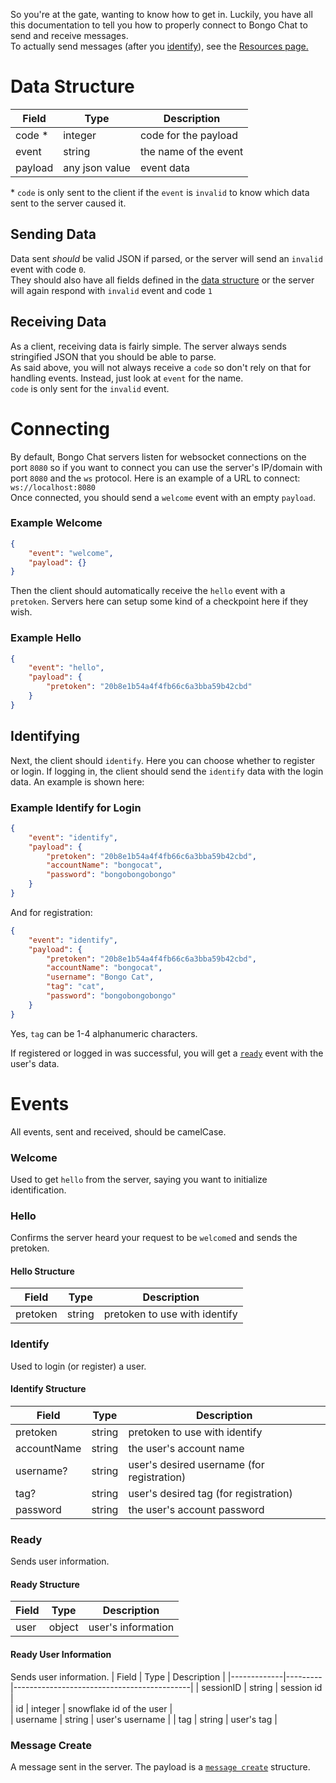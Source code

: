 So you're at the gate, wanting to know how to get in. Luckily, you have all this documentation to tell you how to properly connect to Bongo Chat to send and receive messages.  
To actually send messages (after you [identify](#identifying)), see the [Resources page.](Resources.md)  

# Data Structure
| Field   | Type           | Description           |
|---------|----------------|-----------------------|
| code *  | integer        | code for the payload  |
| event   | string         | the name of the event |
| payload | any json value | event data            |  

\* `code` is only sent to the client if the `event` is `invalid` to know which data sent to the server caused it.

## Sending Data
Data sent *should* be valid JSON if parsed, or the server will send an `invalid` event with code `0`.  
They should also have all fields defined in the [data structure](#data-structure) or the server will again respond with `invalid` event and code `1`

## Receiving Data
As a client, receiving data is fairly simple. The server always sends stringified JSON that you should be able to parse.  
As said above, you will not always receive a `code` so don't rely on that for handling events. Instead, just look at `event` for the name.  
`code` is only sent for the `invalid` event.

# Connecting
By default, Bongo Chat servers listen for websocket connections on the port `8080` so if you want to connect you can use the server's IP/domain with port `8080` and the `ws` protocol. Here is an example of a URL to connect: `ws://localhost:8080`  
Once connected, you should send a `welcome` event with an empty `payload`.  

### Example Welcome
```json
{
	"event": "welcome",
	"payload": {}
}
```  

Then the client should automatically receive the `hello` event with a `pretoken`. Servers here can setup some kind of a checkpoint here if they wish.  

### Example Hello
```json
{
	"event": "hello",
	"payload": {
		"pretoken": "20b8e1b54a4f4fb66c6a3bba59b42cbd"
	}
}
```  

## Identifying
Next, the client should `identify`. Here you can choose whether to register or login. If logging in, the client should send the `identify` data with the login data. An example is shown here:  
### Example Identify for Login
```json
{
	"event": "identify",
	"payload": {
		"pretoken": "20b8e1b54a4f4fb66c6a3bba59b42cbd",
		"accountName": "bongocat",
		"password": "bongobongobongo"
	}
}
```  

And for registration:  
```json
{
	"event": "identify",
	"payload": {
		"pretoken": "20b8e1b54a4f4fb66c6a3bba59b42cbd",
		"accountName": "bongocat",
		"username": "Bongo Cat",
		"tag": "cat",
		"password": "bongobongobongo"
	}
}
``` 
Yes, `tag` can be 1-4 alphanumeric characters.

If registered or logged in was successful, you will get a [`ready`](#ready) event with the user's data.  

# Events
All events, sent and received, should be camelCase.  

### Welcome
Used to get `hello` from the server, saying you want to initialize identification.  

### Hello
Confirms the server heard your request to be `welcome`d and sends the pretoken.  

#### Hello Structure
| Field    | Type           | Description                    |
|----------|----------------|--------------------------------|
| pretoken | string         | pretoken to use with identify  |

### Identify
Used to login (or register) a user.

#### Identify Structure
| Field       | Type   | Description                                |
|-------------|--------|--------------------------------------------|
| pretoken    | string | pretoken to use with identify              |
| accountName | string | the user's account name                    |
| username?   | string | user's desired username (for registration) |
| tag?        | string | user's desired tag (for registration)      |
| password    | string | the user's account password                |  

### Ready
Sends user information.  

#### Ready Structure
| Field       | Type   | Description                                |
|-------------|--------|--------------------------------------------|
| user        | object | user's information                         |  

#### Ready User Information
Sends user information.
| Field       | Type    | Description                                |
|-------------|---------|--------------------------------------------|
| sessionID   | string  | session id                                 |  
| id          | integer | snowflake id of the user                   |  
| username    | string  | user's  username                           |
| tag         | string  | user's tag                                 |  

### Message Create
A message sent in the server. The payload is a [`message create`](Resources/Message.md#message-create-structure) structure.  